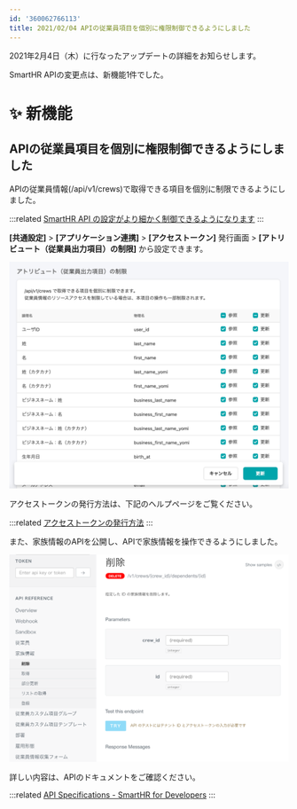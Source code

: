 ```yaml
---
id: '360062766113'
title: 2021/02/04 APIの従業員項目を個別に権限制御できるようにしました
---
```

2021年2月4日（木）に行なったアップデートの詳細をお知らせします。

SmartHR APIの変更点は、新機能1件でした。

# ✨ 新機能

## APIの従業員項目を個別に権限制御できるようにしました

APIの従業員情報(/api/v1/crews)で取得できる項目を個別に制限できるようにしました。

:::related
[SmartHR API の設定がより細かく制御できるようになります](https://smarthr.jp/update/22031)
:::

**\[共通設定\]** > **\[アプリケーション連携\]** > **\[アクセストークン\]** 発行画面 > **\[アトリビュート（従業員出力項目）の制限\]** から設定できます。

![__________2021-02-05_10_43_05.png](./__________2021-02-05_10_43_05.png)

アクセストークンの発行方法は、下記のヘルプページをご覧ください。

:::related
[アクセストークンの発行方法](https://knowledge.smarthr.jp/hc/ja/articles/360026266033)
:::

また、家族情報のAPIを公開し、APIで家族情報を操作できるようにしました。

![__________2021-02-05_11_50_13.png](./__________2021-02-05_11_50_13.png)

詳しい内容は、APIのドキュメントをご確認ください。

:::related
[API Specifications - SmartHR for Developers](https://developer.smarthr.jp/api/index.html)
:::
